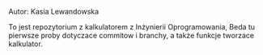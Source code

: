 Autor: Kasia Lewandowska

To jest repozytorium z kalkulatorem z Inżynierii Oprogramowania,
Beda tu pierwsze proby dotyczace commitow i branchy, a także funkcje tworzace kalkulator.